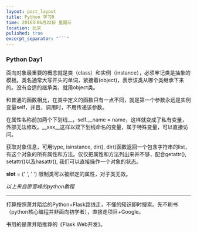 ```yaml
---
layout: post_layout
title: Python 学习0
time: 2016年06月22日 星期三
location: 北京
pulished: true
excerpt_separator: "```"
---
```


### Python Day1
面向对象最重要的概念就是类（class）和实例（instance），必须牢记类是抽象的模板。类名通常大写开头的单词，紧接着(object)，表示该类从哪个类继承下来的。没有合适的继承类，就用object类。

和普通的函数相比，在类中定义的函数只有一点不同，就是第一个参数永远是实例变量self，并且，调用时，不用传递该参数。

在属性名称前加两个下划线__，self.__name = name，这样就变成了私有变量，外部无法修改。__xxx__这样以双下划线命名的变量，属于特殊变量，可以直接访问。

获取对象信息，可用type, isinstance, dir(), dir()函数返回一个包含字符串的list，有这个对象的所有属性和方法。仅仅把属性和方法列出来并不够，配合getattr(), setattr()以及hasattr(), 我们可以直接操作一个对象的状态。

__slot__ = (' ', ' ') 限制类可以被绑定的属性，对子类无效。

*以上来自廖雪峰的python教程*

***


打算按照萧井陌给的Python+Flask路线走，不懂的知识即时搜索。先不刷书（python核心编程并非面向初学者），直接走项目+Google。

书用的是萧井陌推荐的《Flask Web开发》。